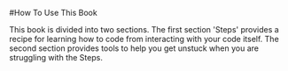#How To Use This Book

This book is divided into two sections.  The first section 'Steps' provides a recipe for learning how to code from interacting with your code itself.  The second section provides tools to help you get unstuck when you are struggling with the Steps.
